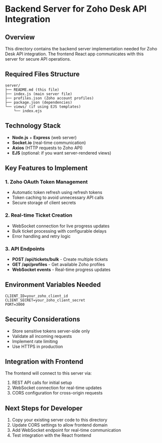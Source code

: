 # Backend Server for Zoho Desk API Integration

## Overview
This directory contains the backend server implementation needed for Zoho Desk API integration.
The frontend React app communicates with this server for secure API operations.

## Required Files Structure

```
server/
├── README.md (this file)
├── index.js (main server file)
├── profiles.json (Zoho account profiles)
├── package.json (dependencies)
└── views/ (if using EJS templates)
    └── index.ejs
```

## Technology Stack
- **Node.js** + **Express** (web server)
- **Socket.io** (real-time communication)
- **Axios** (HTTP requests to Zoho API)
- **EJS** (optional: if you want server-rendered views)

## Key Features to Implement

### 1. Zoho OAuth Token Management
- Automatic token refresh using refresh tokens
- Token caching to avoid unnecessary API calls
- Secure storage of client secrets

### 2. Real-time Ticket Creation
- WebSocket connection for live progress updates
- Bulk ticket processing with configurable delays
- Error handling and retry logic

### 3. API Endpoints
- **POST /api/tickets/bulk** - Create multiple tickets
- **GET /api/profiles** - Get available Zoho profiles
- **WebSocket events** - Real-time progress updates

## Environment Variables Needed
```
CLIENT_ID=your_zoho_client_id
CLIENT_SECRET=your_zoho_client_secret
PORT=3000
```

## Security Considerations
- Store sensitive tokens server-side only
- Validate all incoming requests
- Implement rate limiting
- Use HTTPS in production

## Integration with Frontend
The frontend will connect to this server via:
1. REST API calls for initial setup
2. WebSocket connection for real-time updates
3. CORS configuration for cross-origin requests

## Next Steps for Developer
1. Copy your existing server code to this directory
2. Update CORS settings to allow frontend domain
3. Add WebSocket endpoint for real-time communication
4. Test integration with the React frontend